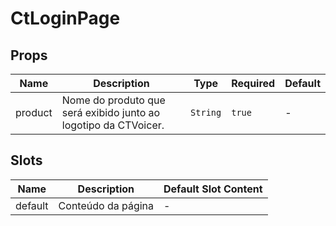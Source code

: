 # CtLoginPage

## Props

<!-- @vuese:CtLoginPage:props:start -->
|Name|Description|Type|Required|Default|
|---|---|---|---|---|
|product|Nome do produto que será exibido junto ao logotipo da CTVoicer.|`String`|`true`|-|

<!-- @vuese:CtLoginPage:props:end -->


## Slots

<!-- @vuese:CtLoginPage:slots:start -->
|Name|Description|Default Slot Content|
|---|---|---|
|default|Conteúdo da página|-|

<!-- @vuese:CtLoginPage:slots:end -->


